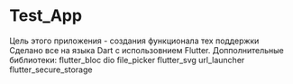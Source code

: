 # Test_App
Цель этого приложения - создания функционала тех поддержки
Сделано все на языка Dart с использовнием Flutter. 
Допполнительные библиотеки: 
  flutter_bloc
  dio
  file_picker
  flutter_svg
  url_launcher
  flutter_secure_storage
